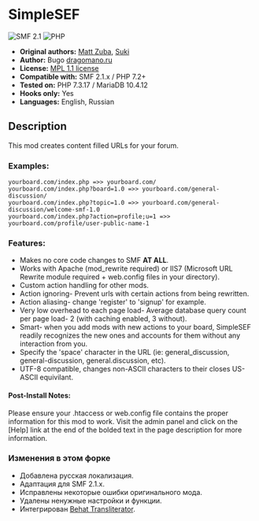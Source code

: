 # SimpleSEF
![SMF 2.1](https://img.shields.io/badge/SMF-2.1-ed6033.svg?style=flat)
![PHP](https://img.shields.io/badge/PHP-^7.2-blue.svg?style=flat)

* **Original authors:** [Matt Zuba](https://bitbucket.org/mattzuba/simplesef), [Suki](https://github.com/MissAllSunday/SimpleSEF)
* **Author:** Bugo [dragomano.ru](https://dragomano.ru/translations/simplesef)
* **License:** [MPL 1.1 license](https://www.mozilla.org/en-US/MPL/1.1/)
* **Compatible with:** SMF 2.1.x / PHP 7.2+
* **Tested on:** PHP 7.3.17 / MariaDB 10.4.12
* **Hooks only:** Yes
* **Languages:** English, Russian

## Description
This mod creates content filled URLs for your forum.

### Examples:

```
yourboard.com/index.php =>> yourboard.com/
yourboard.com/index.php?board=1.0 =>> yourboard.com/general-discussion/
yourboard.com/index.php?topic=1.0 =>> yourboard.com/general-discussion/welcome-smf-1.0
yourboard.com/index.php?action=profile;u=1 =>> yourboard.com/profile/user-public-name-1
```

### Features:
* Makes no core code changes to SMF **AT ALL**.
* Works with Apache (mod_rewrite required) or IIS7 (Microsoft URL Rewrite module required + web.config files in your directory).
* Custom action handling for other mods.
* Action ignoring- Prevent urls with certain actions from being rewritten.
* Action aliasing- change 'register' to 'signup' for example.
* Very low overhead to each page load- Average database query count per page load- 2 (with caching enabled, 3 without).
* Smart- when you add mods with new actions to your board, SimpleSEF readily recognizes the new ones and accounts for them without any interaction from you.
* Specify the 'space' character in the URL (ie: general_discussion, general-discussion, general.discussion, etc).
* UTF-8 compatible, changes non-ASCII characters to their closes US-ASCII equivilant.

#### Post-Install Notes:
Please ensure your .htaccess or web.config file contains the proper information for this mod to work.  Visit the admin panel and click on the [Help] link at the end of the bolded text in the page description for more information.

### Изменения в этом форке
* Добавлена русская локализация.
* Адаптация для SMF 2.1.x.
* Исправлены некоторые ошибки оригинального мода.
* Удалены ненужные настройки и функции.
* Интегрирован [Behat Transliterator](https://github.com/Behat/Transliterator).